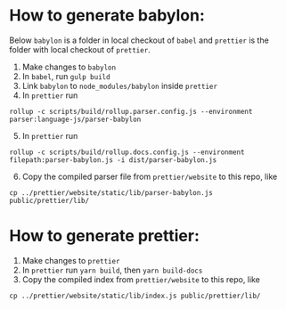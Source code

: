# How to generate babylon:

Below `babylon` is a folder in local checkout of `babel` and `prettier` is the folder with local checkout of `prettier`.

1. Make changes to `babylon`
2. In `babel`, run `gulp build`
3. Link `babylon` to `node_modules/babylon` inside `prettier`
4. In `prettier` run

`rollup -c scripts/build/rollup.parser.config.js --environment parser:language-js/parser-babylon`

5. In `prettier` run

`rollup -c scripts/build/rollup.docs.config.js --environment filepath:parser-babylon.js -i dist/parser-babylon.js`

6. Copy the compiled parser file from `prettier/website` to this repo, like

`cp ../prettier/website/static/lib/parser-babylon.js public/prettier/lib/`

# How to generate prettier:

1. Make changes to `prettier`
2. In `prettier` run `yarn build`, then `yarn build-docs`
3. Copy the compiled index from `prettier/website` to this repo, like

`cp ../prettier/website/static/lib/index.js public/prettier/lib/`

